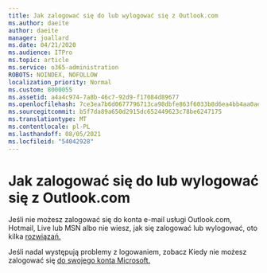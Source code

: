 ```yaml
---
title: Jak zalogować się do lub wylogować się z Outlook.com
ms.author: daeite
author: daeite
manager: joallard
ms.date: 04/21/2020
ms.audience: ITPro
ms.topic: article
ms.service: o365-administration
ROBOTS: NOINDEX, NOFOLLOW
localization_priority: Normal
ms.custom: 8000055
ms.assetid: a4a4c974-7a8b-46c7-92d9-f17084d89677
ms.openlocfilehash: 7ce3ea7b6d0677796713ca98dbfe863f6033b8d6ea4bb4aa0aef6a86df7ab119
ms.sourcegitcommit: b5f7da89a650d2915dc652449623c78be6247175
ms.translationtype: MT
ms.contentlocale: pl-PL
ms.lasthandoff: 08/05/2021
ms.locfileid: "54042928"
---
```

# <a name="how-to-sign-in-to-or-out-of-outlookcom"></a>Jak zalogować się do lub wylogować się z Outlook.com

Jeśli nie możesz zalogować się do konta e-mail usługi Outlook.com, Hotmail, Live lub MSN albo nie wiesz, jak się zalogować lub wylogować, oto kilka [rozwiązań.](https://go.microsoft.com/fwlink/p/?linkid=2005840)
  
Jeśli nadal występują problemy z logowaniem, zobacz Kiedy nie możesz zalogować się [do swojego konta Microsoft.](https://go.microsoft.com/fwlink/p/?linkid=837479)